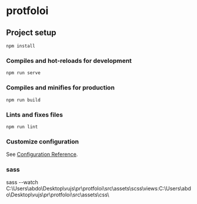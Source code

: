 # protfoloi

## Project setup
```
npm install
```

### Compiles and hot-reloads for development
```
npm run serve
```

### Compiles and minifies for production
```
npm run build
```

### Lints and fixes files
```
npm run lint
```

### Customize configuration
See [Configuration Reference](https://cli.vuejs.org/config/).



### sass 
sass --watch C:\Users\abdo\Desktop\vujs\pr\protfoloi\src\assets\scss\views\:C:\Users\abdo\Desktop\vujs\pr\protfoloi\src\assets\css\
